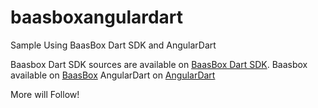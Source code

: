baasboxangulardart
==================

Sample Using BaasBox Dart SDK and AngularDart

Baasbox Dart SDK sources are available on [BaasBox Dart SDK].
Baasbox available on [BaasBox]
AngularDart on [AngularDart]

More will Follow!

[BaasBox Dart SDK]:https://github.com/joaobiriba/baasbox-dart-sdk
[BaasBox]:www.baasbox.com
[AngularDart]:https://angulardart.org/
